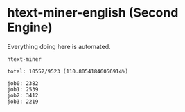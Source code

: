 # htext-miner-english (Second Engine)

Everything doing here is automated.

```
htext-miner

total: 10552/9523 (110.80541846056914%)

job0: 2382
job1: 2539
job2: 3412
job3: 2219
```
